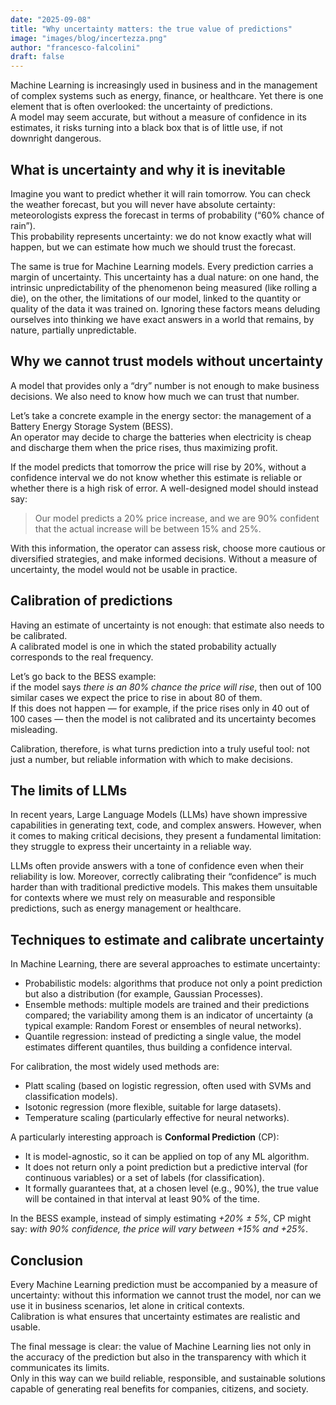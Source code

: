 ```yaml
---
date: "2025-09-08"
title: "Why uncertainty matters: the true value of predictions"
image: "images/blog/incertezza.png"
author: "francesco-falcolini"
draft: false
---
```


Machine Learning is increasingly used in business and in the management of complex systems such as energy, finance, or healthcare. Yet there is one element that is often overlooked: the uncertainty of predictions.  
A model may seem accurate, but without a measure of confidence in its estimates, it risks turning into a black box that is of little use, if not downright dangerous.

## What is uncertainty and why it is inevitable

Imagine you want to predict whether it will rain tomorrow. You can check the weather forecast, but you will never have absolute certainty: meteorologists express the forecast in terms of probability (“60% chance of rain”).  
This probability represents uncertainty: we do not know exactly what will happen, but we can estimate how much we should trust the forecast.

The same is true for Machine Learning models. Every prediction carries a margin of uncertainty. This uncertainty has a dual nature: on one hand, the intrinsic unpredictability of the phenomenon being measured (like rolling a die), on the other, the limitations of our model, linked to the quantity or quality of the data it was trained on. Ignoring these factors means deluding ourselves into thinking we have exact answers in a world that remains, by nature, partially unpredictable.

## Why we cannot trust models without uncertainty

A model that provides only a “dry” number is not enough to make business decisions. We also need to know how much we can trust that number.

Let’s take a concrete example in the energy sector: the management of a Battery Energy Storage System (BESS).  
An operator may decide to charge the batteries when electricity is cheap and discharge them when the price rises, thus maximizing profit.

If the model predicts that tomorrow the price will rise by 20%, without a confidence interval we do not know whether this estimate is reliable or whether there is a high risk of error. A well-designed model should instead say:

> Our model predicts a 20% price increase, and we are 90% confident that the actual increase will be between 15% and 25%.

With this information, the operator can assess risk, choose more cautious or diversified strategies, and make informed decisions. Without a measure of uncertainty, the model would not be usable in practice.

## Calibration of predictions

Having an estimate of uncertainty is not enough: that estimate also needs to be calibrated.  
A calibrated model is one in which the stated probability actually corresponds to the real frequency.

Let’s go back to the BESS example:  
if the model says *there is an 80% chance the price will rise*, then out of 100 similar cases we expect the price to rise in about 80 of them.  
If this does not happen — for example, if the price rises only in 40 out of 100 cases — then the model is not calibrated and its uncertainty becomes misleading.

Calibration, therefore, is what turns prediction into a truly useful tool: not just a number, but reliable information with which to make decisions.

## The limits of LLMs

In recent years, Large Language Models (LLMs) have shown impressive capabilities in generating text, code, and complex answers. However, when it comes to making critical decisions, they present a fundamental limitation: they struggle to express their uncertainty in a reliable way.

LLMs often provide answers with a tone of confidence even when their reliability is low. Moreover, correctly calibrating their “confidence” is much harder than with traditional predictive models. This makes them unsuitable for contexts where we must rely on measurable and responsible predictions, such as energy management or healthcare.

## Techniques to estimate and calibrate uncertainty

In Machine Learning, there are several approaches to estimate uncertainty:

* Probabilistic models: algorithms that produce not only a point prediction but also a distribution (for example, Gaussian Processes).  
* Ensemble methods: multiple models are trained and their predictions compared; the variability among them is an indicator of uncertainty (a typical example: Random Forest or ensembles of neural networks).  
* Quantile regression: instead of predicting a single value, the model estimates different quantiles, thus building a confidence interval.

For calibration, the most widely used methods are:

* Platt scaling (based on logistic regression, often used with SVMs and classification models).  
* Isotonic regression (more flexible, suitable for large datasets).  
* Temperature scaling (particularly effective for neural networks).  

A particularly interesting approach is **Conformal Prediction** (CP):

* It is model-agnostic, so it can be applied on top of any ML algorithm.  
* It does not return only a point prediction but a predictive interval (for continuous variables) or a set of labels (for classification).  
* It formally guarantees that, at a chosen level (e.g., 90%), the true value will be contained in that interval at least 90% of the time.  

In the BESS example, instead of simply estimating *+20% ± 5%*, CP might say: *with 90% confidence, the price will vary between +15% and +25%*.

## Conclusion

Every Machine Learning prediction must be accompanied by a measure of uncertainty: without this information we cannot trust the model, nor can we use it in business scenarios, let alone in critical contexts.  
Calibration is what ensures that uncertainty estimates are realistic and usable.

The final message is clear: the value of Machine Learning lies not only in the accuracy of the prediction but also in the transparency with which it communicates its limits.  
Only in this way can we build reliable, responsible, and sustainable solutions capable of generating real benefits for companies, citizens, and society.
